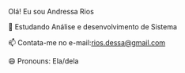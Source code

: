 Olá! Eu sou Andressa Rios

🌱 Estudando Análise e desenvolvimento de Sistema

📫 Contata-me no e-mail:rios.dessa@gmail.com

😄 Pronouns: Ela/dela


